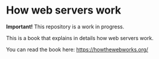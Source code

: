 # How web servers work

**Important!** This repository is a work in progress.

This is a book that explains in details how web servers work.

You can read the book here: https://howthewebworks.org/
